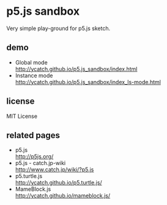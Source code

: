 # p5.js sandbox

Very simple play-ground for p5.js sketch.


## demo

- Global mode  
  http://ycatch.github.io/p5.js_sandbox/index.html
- Instance mode  
  http://ycatch.github.io/p5.js_sandbox/index_ls-mode.html


## license

MIT License


## related pages

- p5.js  
  http://p5js.org/
- p5.js - catch.jp-wiki  
  http://www.catch.jp/wiki/?p5.js
- p5.turtle.js  
  http://ycatch.github.io/p5.turtle.js/
- MameBlock.js  
  http://ycatch.github.io/mameblock.js/
